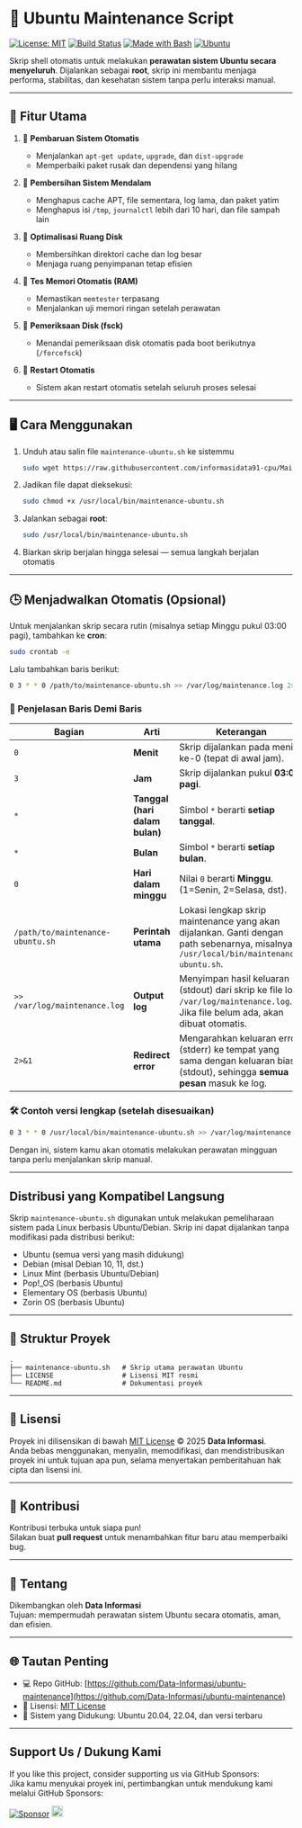 # 🧰 Ubuntu Maintenance Script

[![License: MIT](https://img.shields.io/badge/License-MIT-blue.svg)](LICENSE)
[![Build Status](https://img.shields.io/badge/Status-Stable-success.svg)](https://github.com/Data-Informasi/ubuntu-maintenance)
[![Made with Bash](https://img.shields.io/badge/Made%20with-Bash-1f425f.svg)](https://www.gnu.org/software/bash/)
[![Ubuntu](https://img.shields.io/badge/Tested%20on-Ubuntu%2020.04%2B-orange.svg)](https://ubuntu.com/)

Skrip shell otomatis untuk melakukan **perawatan sistem Ubuntu secara menyeluruh**.  Dijalankan sebagai **root**, skrip ini membantu menjaga performa, stabilitas, dan kesehatan sistem tanpa perlu interaksi manual.

---

## 🚀 Fitur Utama

1. 🔧 **Pembaruan Sistem Otomatis**  
   - Menjalankan `apt-get update`, `upgrade`, dan `dist-upgrade`  
   - Memperbaiki paket rusak dan dependensi yang hilang  

2. 🧹 **Pembersihan Sistem Mendalam**  
   - Menghapus cache APT, file sementara, log lama, dan paket yatim  
   - Menghapus isi `/tmp`, `journalctl` lebih dari 10 hari, dan file sampah lain  

3. 💾 **Optimalisasi Ruang Disk**  
   - Membersihkan direktori cache dan log besar  
   - Menjaga ruang penyimpanan tetap efisien  

4. 🧠 **Tes Memori Otomatis (RAM)**  
   - Memastikan `memtester` terpasang  
   - Menjalankan uji memori ringan setelah perawatan  

5. 🧱 **Pemeriksaan Disk (fsck)**  
   - Menandai pemeriksaan disk otomatis pada boot berikutnya (`/forcefsck`)  

6. 🔁 **Restart Otomatis**  
   - Sistem akan restart otomatis setelah seluruh proses selesai  

---

## 🖥️ Cara Menggunakan

1. Unduh atau salin file `maintenance-ubuntu.sh` ke sistemmu
   ```bash
   sudo wget https://raw.githubusercontent.com/informasidata91-cpu/Maintenance-Ubuntu/main/maintenance-ubuntu.sh -O /usr/local/bin/maintenance-ubuntu.sh
2. Jadikan file dapat dieksekusi:
   ```bash
   sudo chmod +x /usr/local/bin/maintenance-ubuntu.sh
   ```
3. Jalankan sebagai **root**:
   ```bash
   sudo /usr/local/bin/maintenance-ubuntu.sh
   ```
4. Biarkan skrip berjalan hingga selesai — semua langkah berjalan otomatis  

---

## 🕒 Menjadwalkan Otomatis (Opsional)

Untuk menjalankan skrip secara rutin (misalnya setiap Minggu pukul 03:00 pagi), tambahkan ke **cron**:

```bash
sudo crontab -e
```

Lalu tambahkan baris berikut:
```bash
0 3 * * 0 /path/to/maintenance-ubuntu.sh >> /var/log/maintenance.log 2>&1
```
### 🧩 Penjelasan Baris Demi Baris  

| Bagian                           | Arti                           | Keterangan                                                                                                                            |
| -------------------------------- | ------------------------------ | ------------------------------------------------------------------------------------------------------------------------------------- |
| `0`                              | **Menit**                      | Skrip dijalankan pada menit ke-0 (tepat di awal jam).                                                                                 |
| `3`                              | **Jam**                        | Skrip dijalankan pukul **03:00 pagi**.                                                                                                |
| `*`                              | **Tanggal (hari dalam bulan)** | Simbol `*` berarti **setiap tanggal**.                                                                                                |
| `*`                              | **Bulan**                      | Simbol `*` berarti **setiap bulan**.                                                                                                  |
| `0`                              | **Hari dalam minggu**          | Nilai `0` berarti **Minggu**. (1=Senin, 2=Selasa, dst).                                                                               |
| `/path/to/maintenance-ubuntu.sh` | **Perintah utama**             | Lokasi lengkap skrip maintenance yang akan dijalankan. Ganti dengan path sebenarnya, misalnya `/usr/local/bin/maintenance-ubuntu.sh`. |
| `>> /var/log/maintenance.log`    | **Output log**                 | Menyimpan hasil keluaran (stdout) dari skrip ke file log `/var/log/maintenance.log`. Jika file belum ada, akan dibuat otomatis.       |
| `2>&1`                           | **Redirect error**             | Mengarahkan keluaran error (stderr) ke tempat yang sama dengan keluaran biasa (stdout), sehingga **semua pesan** masuk ke log.        |  

### 🛠️ Contoh versi lengkap (setelah disesuaikan)
```bash
0 3 * * 0 /usr/local/bin/maintenance-ubuntu.sh >> /var/log/maintenance.log 2>&1
```  
Dengan ini, sistem kamu akan otomatis melakukan perawatan mingguan tanpa perlu menjalankan skrip manual.  

---

## Distribusi yang Kompatibel Langsung  
Skrip `maintenance-ubuntu.sh` digunakan untuk melakukan pemeliharaan sistem pada Linux berbasis Ubuntu/Debian. Skrip ini dapat dijalankan tanpa modifikasi pada distribusi berikut:
- Ubuntu (semua versi yang masih didukung)
- Debian (misal Debian 10, 11, dst.)
- Linux Mint (berbasis Ubuntu/Debian)
- Pop!_OS (berbasis Ubuntu)
- Elementary OS (berbasis Ubuntu)
- Zorin OS (berbasis Ubuntu)  

---

## 📂 Struktur Proyek

```
.
├── maintenance-ubuntu.sh   # Skrip utama perawatan Ubuntu
├── LICENSE                 # Lisensi MIT resmi
└── README.md               # Dokumentasi proyek
```

---

## 🧾 Lisensi

Proyek ini dilisensikan di bawah [MIT License](LICENSE) © 2025 **Data Informasi**.  
Anda bebas menggunakan, menyalin, memodifikasi, dan mendistribusikan proyek ini untuk tujuan apa pun, selama menyertakan pemberitahuan hak cipta dan lisensi ini.

---

## 🤝 Kontribusi

Kontribusi terbuka untuk siapa pun!  
Silakan buat **pull request** untuk menambahkan fitur baru atau memperbaiki bug.

---

## 🧩 Tentang

Dikembangkan oleh **Data Informasi**  
Tujuan: mempermudah perawatan sistem Ubuntu secara otomatis, aman, dan efisien.

---

## 🌐 Tautan Penting

- 💻 Repo GitHub: [https://github.com/Data-Informasi/ubuntu-maintenance](https://github.com/Data-Informasi/ubuntu-maintenance)
- 📄 Lisensi: [MIT License](LICENSE)
- 🐧 Sistem yang Didukung: Ubuntu 20.04, 22.04, dan versi terbaru

---

## Support Us / Dukung Kami

If you like this project, consider supporting us via GitHub Sponsors:  
Jika kamu menyukai proyek ini, pertimbangkan untuk mendukung kami melalui GitHub Sponsors:

[![Sponsor](https://img.shields.io/badge/Sponsor-❤️-pink?style=flat&logo=GitHub)](https://github.com/informasidata91-cpu)    [<img src="https://storage.ko-fi.com/cdn/brandasset/v2/support_me_on_kofi_beige.png?_gl=1*m6jphs*_gcl_au*ODg3NjIwMzQ4LjE3NjA3NDkyMDc.*_ga*MTI1Mzg2NzYzMS4xNzYwNzQ5MjA4*_ga_M13FZ7VQ2C*czE3NjE0Njc5NTAkbzQkZzEkdDE3NjE0Njg1NDgkajYwJGwwJGgw" alt="Support me on Ko‑fi" height="20">](https://ko-fi.com/datainformasi)  
